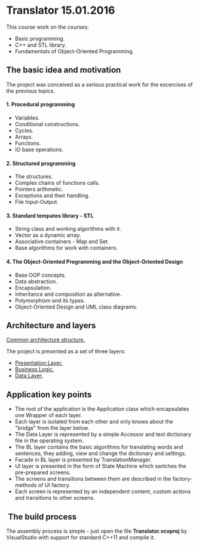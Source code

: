 # Translator 15.01.2016

This course work on the courses:
- Basic programming.
- C++ and STL library.
- Fundamentals of Object-Oriented Programming.

## The basic idea and motivation

The project was conceived as a serious practical work for the excercises of the previous topics.

#### 1. Procedural programming
 * Variables. 
 * Conditional constructions. 
 * Cycles. 
 * Arrays. 
 * Functions. 
 * IO base operations.
 
#### 2. Structured programming
 - The structures.
 - Complex chains of functions calls.
 - Pointers arithmetic.
 - Exceptions and their handling.
 - File Input-Output.
 
#### 3. Standard tempates library - STL
 - String class and working algorithms with it.
 - Vector as a dynamic array.
 - Associative containers - Map and Set.
 - Base algorithms for work with containers.
 
#### 4. The Object-Oriented Programming and the Object-Oriented Design
 - Base OOP concepts.
 - Data abstraction.
 - Encapsulation.
 - Inheritance and composition as alternative.
 - Polymorphism and its types.
 - Object-Oriented Design and UML class diagrams.

## Architecture and layers
[Common architecture structure.](https://github.com/TankaMelnyk/C_plus_plus_Translator_Course_Work/blob/master/Classes_diag.png)

The project is presented as a set of three layers:
* [Presentation Layer.](https://github.com/TankaMelnyk/C_plus_plus_Translator_Course_Work/blob/master/ui_layer.png)
* [Business Logic.](https://github.com/TankaMelnyk/C_plus_plus_Translator_Course_Work/blob/master/bl_layer.png)
* [Data Layer.](https://github.com/TankaMelnyk/C_plus_plus_Translator_Course_Work/blob/master/dl_layer.png)

## Application key points
- The root of the application is the Application class which encapsulates one Wrapper of each layer.
- Each layer is isolated from each other and only knows about the "bridge" from the layer below.
- The Data Layer is represented by a simple Accessor and text dictionary file in the operating system.
- The BL layer contains the basic algorithms for translating words and sentences, they adding, view and change the dictionary and settings.
- Facade in BL layer is presented by TranslationManager.
- UI layer is presented in the form of State Machine which switches the pre-prepared screens.
- The screens and transitions between them are described in the factory-methods of UI factory.
- Each screen is represented by an independent content, custom actions and transitions to other screens.

##  The build process
The assembly process is simple - just open the file **Translator.vcxproj** by VisualStudio with support for standard C++11 and compile it.
